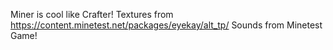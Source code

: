 Miner is cool like Crafter!
Textures from https://content.minetest.net/packages/eyekay/alt_tp/
Sounds from Minetest Game!
